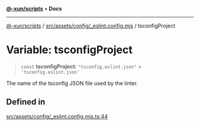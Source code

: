 [**@-xun/scripts**](../../../../../README.md) • **Docs**

***

[@-xun/scripts](../../../../../README.md) / [src/assets/config/\_eslint.config.mjs](../README.md) / tsconfigProject

# Variable: tsconfigProject

> `const` **tsconfigProject**: `"tsconfig.eslint.json"` = `'tsconfig.eslint.json'`

The name of the tsconfig JSON file used by the linter.

## Defined in

[src/assets/config/\_eslint.config.mjs.ts:44](https://github.com/Xunnamius/xscripts/blob/154567d6fca3f6cf244137e710b029af872e1d9e/src/assets/config/_eslint.config.mjs.ts#L44)
